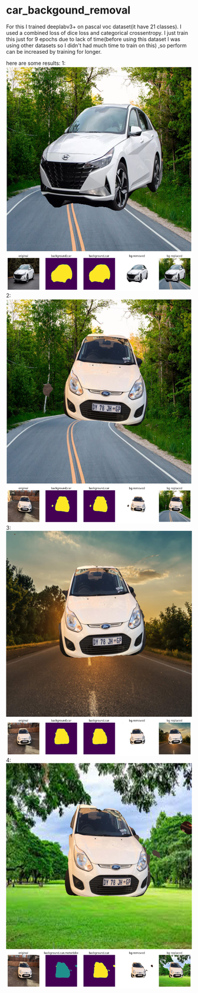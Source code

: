 # car_backgound_removal


For this I trained deeplabv3+ on pascal voc dataset(it have 21 classes).
I used a combined loss of dice loss and categorical crossentropy.
I just train this just for 9 epochs due to lack of time(before using this dataset I was using other datasets so I didn't had much time to train on this) ,so perform can be increased by training for longer.

here are some results:
1:
![alt text](https://github.com/AnujPanthri/car_backgound_removal/blob/main/background_removed_outputs/download%20(2).png?raw=True)
![alt text](https://github.com/AnujPanthri/car_backgound_removal/blob/main/background_removed_outputs/download%20(2)_detail.png?raw=True)
2:
![alt text](https://github.com/AnujPanthri/car_backgound_removal/blob/main/background_removed_outputs/download%20(3).png?raw=True)
![alt text](https://github.com/AnujPanthri/car_backgound_removal/blob/main/background_removed_outputs/download%20(3)_detail.png?raw=True)
3:
![alt text](https://github.com/AnujPanthri/car_backgound_removal/blob/main/background_removed_outputs/download%20(4).png?raw=True)
![alt text](https://github.com/AnujPanthri/car_backgound_removal/blob/main/background_removed_outputs/download%20(4)_detail.png?raw=True)
4:
![alt text](https://github.com/AnujPanthri/car_backgound_removal/blob/main/background_removed_outputs/download%20(5).png?raw=True)
![alt text](https://github.com/AnujPanthri/car_backgound_removal/blob/main/background_removed_outputs/download%20(5)_detail.png?raw=True)
